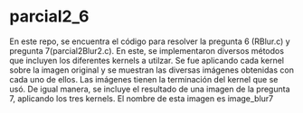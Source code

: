 # parcial2_6

En este repo, se encuentra el código para resolver la pregunta 6 (RBlur.c) y pregunta 7(parcial2Blur2.c). 
En este, se implementaron diversos métodos que incluyen los diferentes kernels a utilzar. Se fue aplicando cada kernel sobre la imagen original y se muestran las diversas imágenes obtenidas con cada uno de ellos. Las imágenes tienen la terminación del kernel que se usó.
De igual manera, se incluye el resultado de una imagen de la pregunta 7, aplicando los tres kernels. El nombre de esta imagen es image_blur7
